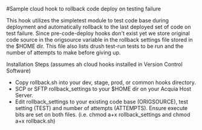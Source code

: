 #Sample cloud hook to rollback code deploy on testing failure

This hook utilizes the simpletest module to test code base during deployment and automatically 
rollback to the last deployed set of code on test failure. Since pre-code-deploy hooks don't exist
yet we store original code source in the origsource variable in the rollback settings file stored in
the $HOME dir. This file also lists drush test-run tests to be run and the number of attempts to make 
before giving up. 

Installation Steps (assumes ah cloud hooks installed in Version Control Software)

* Copy rollback.sh into your dev, stage, prod, or common hooks directory.
* SCP or SFTP rollback_settings to your $HOME dir on your Acquia Host Server. 
* Edit rollback_settings to your existing code base (ORIGSOURCE), test setting (TEST) and number of attempts (ATTEMPTS). Ensure execute bits are set on both files. (i.e. chmod a+x rollback_settings and chmod a+x rollback.sh)

  

